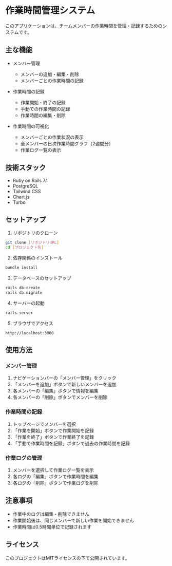 # 作業時間管理システム

このアプリケーションは、チームメンバーの作業時間を管理・記録するためのシステムです。

## 主な機能

- メンバー管理
  - メンバーの追加・編集・削除
  - メンバーごとの作業時間の記録

- 作業時間の記録
  - 作業開始・終了の記録
  - 手動での作業時間の記録
  - 作業時間の編集・削除

- 作業時間の可視化
  - メンバーごとの作業状況の表示
  - 全メンバーの日次作業時間グラフ（2週間分）
  - 作業ログ一覧の表示

## 技術スタック

- Ruby on Rails 7.1
- PostgreSQL
- Tailwind CSS
- Chart.js
- Turbo

## セットアップ

1. リポジトリのクローン
```bash
git clone [リポジトリURL]
cd [プロジェクト名]
```

2. 依存関係のインストール
```bash
bundle install
```

3. データベースのセットアップ
```bash
rails db:create
rails db:migrate
```

4. サーバーの起動
```bash
rails server
```

5. ブラウザでアクセス
```
http://localhost:3000
```

## 使用方法

### メンバー管理

1. ナビゲーションバーの「メンバー管理」をクリック
2. 「メンバーを追加」ボタンで新しいメンバーを追加
3. 各メンバーの「編集」ボタンで情報を編集
4. 各メンバーの「削除」ボタンでメンバーを削除

### 作業時間の記録

1. トップページでメンバーを選択
2. 「作業を開始」ボタンで作業開始を記録
3. 「作業を終了」ボタンで作業終了を記録
4. 「手動で作業時間を記録」ボタンで過去の作業時間を記録

### 作業ログの管理

1. メンバーを選択して作業ログ一覧を表示
2. 各ログの「編集」ボタンで作業時間を編集
3. 各ログの「削除」ボタンで作業ログを削除

## 注意事項

- 作業中のログは編集・削除できません
- 作業開始後は、同じメンバーで新しい作業を開始できません
- 作業時間は0.5時間単位で記録されます

## ライセンス

このプロジェクトはMITライセンスの下で公開されています。
